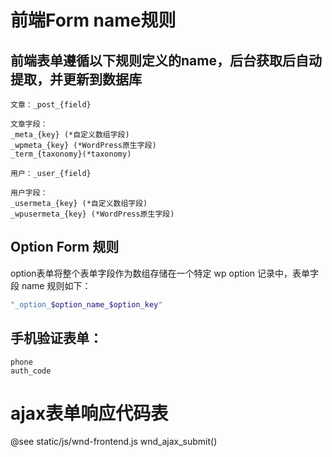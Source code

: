 # 前端Form name规则

## 前端表单遵循以下规则定义的name，后台获取后自动提取，并更新到数据库
	文章：_post_{field}

	文章字段：
	_meta_{key} (*自定义数组字段)
	_wpmeta_{key} (*WordPress原生字段)
	_term_{taxonomy}(*taxonomy)

	用户：_user_{field}

	用户字段：
	_usermeta_{key} (*自定义数组字段)
	_wpusermeta_{key} (*WordPress原生字段)

## Option Form 规则
option表单将整个表单字段作为数组存储在一个特定 wp option 记录中，表单字段 name 规则如下：
```php
"_option_$option_name_$option_key"
```

## 手机验证表单：
	phone
	auth_code

# ajax表单响应代码表
@see static/js/wnd-frontend.js wnd_ajax_submit()